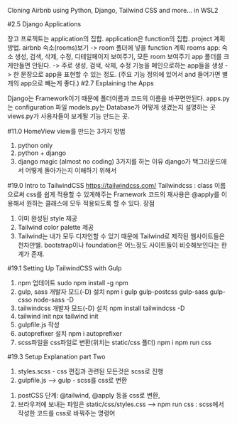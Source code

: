 Cloning Airbnb using Python, Django, Tailwind CSS and more... in WSL2

#2.5 Django Applications

장고 프로젝트는 application의 집합. application은 function의 집합.
project 계획 방법.
airbnb 숙소(rooms)보기 -> room 폴더에 넣을 function 계획
rooms app: 숙소 생성, 검색, 삭제, 수정, 디테일페이지 보여주기, 모든 room 보여주기
app 폴더를 크게만들면 안된다. -> 주로 생성, 검색, 삭제, 수정 기능을 메인으로하는 app들을 생성
-> 한 문장으로 app을 표현할 수 있는 정도. (주요 기능 정의에 있어서 and 들어가면 별개의 app으로 빼는게 좋다.)
#2.7 Explaining the Apps

Django는 Framework이기 때문에 폴더이름과 코드의 이름을 바꾸면안된다.
apps.py는 configuration 파일
models.py는 Database가 어떻게 생겼는지 설명하는 곳
views.py가 사용자들이 보게될 기능 만드는 곳.

#11.0 HomeView
view를 만드는 3가지 방법
1) python only
2) python + django
3) django magic (almost no coding)
3가지를 하는 이유 django가 백그라운드에서 어떻게 돌아가는지 이해하기 위해서


#19.0 Intro to TailwindCSS
https://tailwindcss.com/
Tailwindcss : class 이름으로써 css를 쉽게 적용할 수 있게해주는 Framework
코드의 재사용은 @apply를 이용해서 원하는 클래스에 모두 적용되도록 할 수 있다.
장점
1. 이미 완성된 style 제공
2. Tailwind color palette 제공
3. Tailwind는 내가 모두 디자인할 수 있기 때문에 Tailwind로 제작된 웹사이트들은 천차만별. bootstrap이나 foundation은 어느정도 사이트들이 비슷해보인다는 한계가 존재.

#19.1 Setting Up TailwindCSS with Gulp
1. npm 업데이트
sudo npm install -g npm
2. gulp, sass 개발자 모드(-D) 설치
npm i gulp gulp-postcss gulp-sass gulp-csso node-sass -D 
3. tailwindcss 개발자 모드(-D) 설치
npm install tailwindcss -D   
4. tailwind init
npx tailwind init  
5. gulpfile.js 작성
6. autoprefixer 설치
npm i autoprefixer  
7. scss파일을 css파일로 변환(위치는 static/css 폴더) 
npm i 
npm run css  

#19.3 Setup Explanation part Two
1. styles.scss - css 편집과 관련된 모든것은 scss로 진행
2. gulpfile.js
 --> gulp - scss를 css로 변환
1) postCSS 단계: @tailwind, @apply 등을 css로 변환,
2) 브라우저에 보내는 파일은 static/css/styles.css
 --> npm run css : scss에서 작성한 코드를 css로 바꿔주는 명령어